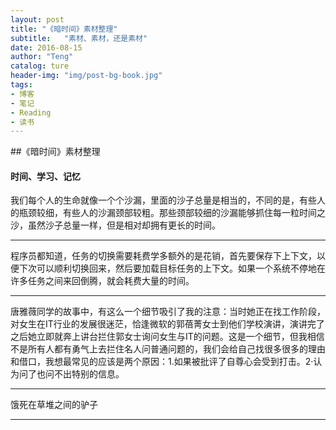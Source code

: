 ```yaml
---
layout: post
title: "《暗时间》素材整理"
subtitle:   "素材、素材，还是素材"
date: 2016-08-15
author: "Teng"
catalog: ture
header-img: "img/post-bg-book.jpg"
tags:
- 博客
- 笔记
- Reading
- 读书
---
```


##《暗时间》素材整理

#### 时间、学习、记忆
我们每个人的生命就像一个个沙漏，里面的沙子总量是相当的，不同的是，有些人的瓶颈较细，有些人的沙漏颈部较粗。那些颈部较细的沙漏能够抓住每一粒时间之沙，虽然沙子总量一样，但是相对却拥有更长的时间。

---

程序员都知道，任务的切换需要耗费学多额外的是花销，首先要保存下上下文，以便下次可以顺利切换回来，然后要加载目标任务的上下文。如果一个系统不停地在许多任务之间来回倒腾，就会耗费大量的时间。

----

唐雅薇同学的故事中，有这么一个细节吸引了我的注意：当时她正在找工作阶段，对女生在IT行业的发展很迷茫，恰逢微软的郭蓓菁女士到他们学校演讲，演讲完了之后她立即就奔上讲台拦住郭女士询问女生与IT的问题。这是一个细节，但我相信不是所有人都有勇气上去拦住名人问普通问题的，我们会给自己找很多很多的理由和借口，我想最常见的应该是两个原因：1.如果被批评了自尊心会受到打击。2·认为问了也问不出特别的信息。

---

饿死在草堆之间的驴子

---

